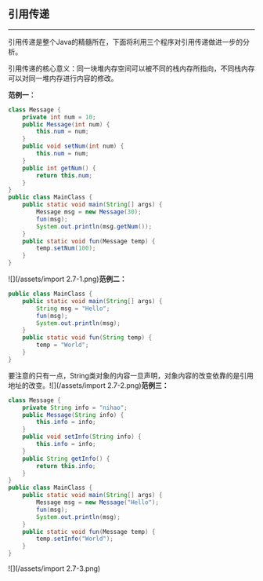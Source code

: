 ## 引用传递

---

引用传递是整个Java的精髓所在，下面将利用三个程序对引用传递做进一步的分析。

引用传递的核心意义：同一块堆内存空间可以被不同的栈内存所指向，不同栈内存可以对同一堆内存进行内容的修改。

**范例一：**

```java
class Message {
    private int num = 10;
    public Message(int num) {
        this.num = num;
    }
    public void setNum(int num) {
        this.num = num;
    }
    public int getNum() {
        return this.num;
    }
}
public class MainClass {
    public static void main(String[] args) {
        Message msg = new Message(30);
        fun(msg);
        System.out.println(msg.getNum());
    }
    public static void fun(Message temp) {
        temp.setNum(100);
    }
}
```

![](/assets/import 2.7-1.png)**范例二：**

```java
public class MainClass {
    public static void main(String[] args) {
        String msg = "Hello";
        fun(msg);
        System.out.println(msg);
    }
    public static void fun(String temp) {
        temp = "World";
    }
}
```

要注意的只有一点，String类对象的内容一旦声明，对象内容的改变依靠的是引用地址的改变。![](/assets/import 2.7-2.png)**范例三：**

```java
class Message {
	private String info = "nihao";
	public Message(String info) {
		this.info = info;
	}
	public void setInfo(String info) {
		this.info = info;
	}
	public String getInfo() {
		return this.info;
	}
}
public class MainClass {
	public static void main(String[] args) {
		Message msg = new Message("Hello");
		fun(msg);
		System.out.println(msg);
	}
	public static void fun(Message temp) {
		temp.setInfo("World");
	}
}
```

![](/assets/import 2.7-3.png)





